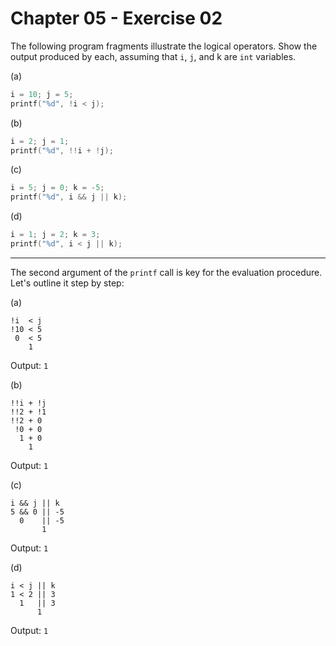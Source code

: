 # Chapter 05 - Exercise 02

The following program fragments illustrate the logical operators. Show the
output produced by each, assuming that `i`, `j`, and k are `int` variables.

(a)

```C
i = 10; j = 5;
printf("%d", !i < j);
```

(b)

```C
i = 2; j = 1;
printf("%d", !!i + !j);
```

(c)

```C
i = 5; j = 0; k = -5;
printf("%d", i && j || k);
```

(d)

```C
i = 1; j = 2; k = 3;
printf("%d", i < j || k);
```


---

The second argument of the `printf` call is key for the evaluation procedure.
Let's outline it step by step:

(a)

```
!i  < j
!10 < 5
 0  < 5
    1
```

Output: `1`

(b)
```
!!i + !j
!!2 + !1
!!2 + 0
 !0 + 0
  1 + 0
    1
```

Output: `1`

(c)
```
i && j || k
5 && 0 || -5
  0    || -5
       1
```

Output: `1`

(d)
```
i < j || k
1 < 2 || 3
  1   || 3
      1
```

Output: `1`
